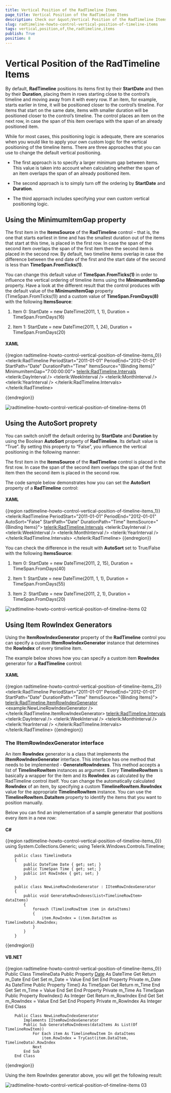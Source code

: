 ```yaml
---
title: Vertical Position of the RadTimeline Items
page_title: Vertical Position of the RadTimeline Items
description: Check our &quot;Vertical Position of the RadTimeline Items&quot; documentation article for the RadTimeline WPF control.
slug: radtimeline-howto-control-vertical-position-of-timeline-items
tags: vertical,position,of,the,radtimeline,items
publish: True
position: 8
---
```


# Vertical Position of the RadTimeline Items

By default, __RadTimeline__ positions its items first by their __StartDate__ and then by their __Duration__, placing them in rows starting close to the control‘s timeline and moving away from it with every row. If an item, for example, starts earlier in time, it will be positioned closer to the control’s timeline. For items that start on the same date, items with smaller duration will be positioned closer to the control’s timeline. The control places an item on the next row, in case the span of this item overlaps with the span of an already positioned item.

While for most cases, this positioning logic is adequate, there are scenarios when you would like to apply your own custom logic for the vertical positioning of the timeline items. There are three approaches that you can use to change the default vertical positioning.

* The first approach is to specify a larger minimum gap between items. This value is taken into account when calculating whether the span of an item overlaps the span of an already positioned item.

* The second approach is to simply turn off the ordering by __StartDate__ and __Duration__.

* The third approach includes specifying your own custom vertical positioning logic.

## Using the MinimumItemGap property

The first item in the __ItemsSource__ of the __RadTimeline__ control – that is, the one that starts earliest in time and has the smallest duration out of the items that start at this time, is placed in the first row. In case the span of the second item overlaps the span of the first item then the second item is placed in the second row. By default, two timeline items overlap in case the difference between the end date of the first and the start date of the second is less than __TimeSpan.FromTicks(1)__.        

You can change this default value of __TimeSpan.FromTicks(1)__ in order to influence the vertical ordering of timeline items using the __MinimumItemGap__ property. Have a look at the different result that the control produces with the default value of the __MinimumItemGap__ property (TimeSpan.FromTicks(1)) and a custom value of __TimeSpan.FromDays(8)__ with the following __ItemsSource__:        

1. Item 0: StartDate = new DateTime(2011, 1, 1), Duration = TimeSpan.FromDays(16)

2. Item 1: StartDate = new DateTime(2011, 1, 24), Duration = TimeSpan.FromDays(20)

#### __XAML__

{{region radtimeline-howto-control-vertical-position-of-timeline-items_0}}
	 <telerik:RadTimeline PeriodStart="2011-01-01"
	                        PeriodEnd="2012-01-01"
	                        StartPath="Date"
	                        DurationPath="Time"
	                        ItemsSource="{Binding Items}"
	                        MinimumItemGap="7:00:00:00">
	    <telerik:RadTimeline.Intervals>
	        <telerik:DayInterval />
	        <telerik:WeekInterval />
	        <telerik:MonthInterval />
	        <telerik:YearInterval />
	    </telerik:RadTimeline.Intervals>
	</telerik:RadTimeline>
	
{{endregion}}

![radtimeline-howto-control-vertical-position-of-timeline-items 01](images/radtimeline-howto-control-vertical-position-of-timeline-items_01.png)

## Using the AutoSort proprety

You can switch on/off the default ordering by __StartDate__ and __Duration__ by using the Boolean __AutoSort__ property of __RadTimeline__. Its default value is “True”. By setting this property to “False”, you influence the vertical positioning in the following manner:

The first item in the __ItemsSource__ of the __RadTimeline__ control is placed in the first row. In case the span of the second item overlaps the span of the first item then the second item is placed in the second row.

The code sample below demonstrates how you can set the __AutoSort__ property of a __RadTimeline__ control:

#### __XAML__

{{region radtimeline-howto-control-vertical-position-of-timeline-items_1}}
	  <telerik:RadTimeline PeriodStart="2011-01-01"
	                        PeriodEnd="2012-01-01"
	                        AutoSort="False"
	                        StartPath="Date"
	                        DurationPath="Time"
	                        ItemsSource="{Binding Items}">
	    <telerik:RadTimeline.Intervals>
	        <telerik:DayInterval />
	        <telerik:WeekInterval />
	        <telerik:MonthInterval />
	        <telerik:YearInterval />
	    </telerik:RadTimeline.Intervals>
	</telerik:RadTimeline>
{{endregion}}

You can check the difference in the result with __AutoSort__ set to True/False with the following __ItemsSource__:

1. Item 0: StartDate = new DateTime(2011, 2, 15), Duration = TimeSpan.FromDays(40)

2. Item 1: StartDate = new DateTime(2011, 1, 1), Duration = TimeSpan.FromDays(55)

3. Item 2: StartDate = new DateTime(2011, 2, 1), Duration = TimeSpan.FromDays(20)

![radtimeline-howto-control-vertical-position-of-timeline-items 02](images/radtimeline-howto-control-vertical-position-of-timeline-items_02.png)

## Using Item RowIndex Generators

Using the __ItemRowIndexGenerator__ property of the __RadTimeline__ control you can specify a custom __IItemRowIndexGenerator__ instance that determines the __RowIndex__ of every timeline item.

The example below shows how you can specify a custom item __RowIndex__ generator for a __RadTimeline__ control:

#### __XAML__

{{region radtimeline-howto-control-vertical-position-of-timeline-items_2}}
	 <telerik:RadTimeline PeriodStart="2011-01-01"
	                     PeriodEnd="2012-01-01"
	                     StartPath="Date"
	                     DurationPath="Time"
	                     ItemsSource="{Binding Items}">
	    <telerik:RadTimeline.ItemRowIndexGenerator>
	        <example:NewLineRowIndexGenerator />
	    </telerik:RadTimeline.ItemRowIndexGenerator>
	    <telerik:RadTimeline.Intervals>
	        <telerik:DayInterval />
	        <telerik:WeekInterval />
	        <telerik:MonthInterval />
	        <telerik:YearInterval />
	    </telerik:RadTimeline.Intervals>
	</telerik:RadTimeline>
{{endregion}}

### The IItemRowIndexGenerator interface

An item __RowIndex__ generator is a class that implements the __IItemRowIndexGenerator__ interface. This interface has one method that needs to be implemented - __GenerateRowIndexes__. This method accepts a list of __TimelineRowItem__ instances as argument. Every __TimelineRowItem__ is basically a wrapper for the item and its __RowIndex__ as calculated by the RadTimeline control itself. You can change the automatically calculated __RowIndex__ of an item, by specifying a custom __TimelineRowItem.RowIndex__ value for the appropriate __TimelineRowItem__ instance. You can use the __TimelineRowItem.DataItem__ property to identify the items that you want to position manually.

Below you can find an implementation of a sample generator that positions every item in a new row:

#### __C#__

{{region radtimeline-howto-control-vertical-position-of-timeline-items_0}}
		using System.Collections.Generic;
		using Telerik.Windows.Controls.Timeline;
	
		public class TimelineData
		{
			public DateTime Date { get; set; }
			public TimeSpan Time { get; set; }
			public int RowIndex { get; set; }
		}
	
		public class NewLineRowIndexGenerator : IItemRowIndexGenerator
		{
			public void GenerateRowIndexes(List<TimelineRowItem> dataItems)
			{
				foreach (TimelineRowItem item in dataItems)
				{
					item.RowIndex = (item.DataItem as TimelineData).RowIndex;
				}
			}
		}
{{endregion}}

#### __VB.NET__

{{region radtimeline-howto-control-vertical-position-of-timeline-items_0}}
		Public Class TimelineData
			Public Property [Date]() As DateTime
				Get
					Return m_Date
				End Get
				Set
					m_Date = Value
				End Set
			End Property
			Private m_Date As DateTime
			Public Property Time() As TimeSpan
				Get
					Return m_Time
				End Get
				Set
					m_Time = Value
				End Set
			End Property
			Private m_Time As TimeSpan
			Public Property RowIndex() As Integer
				Get
					Return m_RowIndex
				End Get
				Set
					m_RowIndex = Value
				End Set
			End Property
			Private m_RowIndex As Integer
		End Class
	
		Public Class NewLineRowIndexGenerator
			Implements IItemRowIndexGenerator
			Public Sub GenerateRowIndexes(dataItems As List(Of TimelineRowItem))
				For Each item As TimelineRowItem In dataItems
					item.RowIndex = TryCast(item.DataItem, TimelineData).RowIndex
				Next
			End Sub
		End Class
{{endregion}}

Using the item RowIndex generator above, you will get the following result:

![radtimeline-howto-control-vertical-position-of-timeline-items 03](images/radtimeline-howto-control-vertical-position-of-timeline-items_03.jpg)